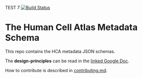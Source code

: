 TEST 7
[![Build Status](https://travis-ci.org/HumanCellAtlas/metadata-schema.svg)](https://travis-ci.org/HumanCellAtlas/metadata-schema)


# The Human Cell Atlas Metadata Schema

This repo contains the HCA metadata JSON schemas.

The **design-principles** can be read in the [linked Google Doc](https://docs.google.com/document/d/1eUVpYDLu2AxmxRw2ZUMM-jpKNxQudJbznNyNRp35nLc/edit?usp=sharing).


How to contribute is described in [contributing.md](https://github.com/HumanCellAtlas/metadata-schema/blob/master/contributing.md).

